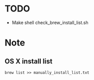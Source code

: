 # TODO
- Make shell check_brew_install_list.sh

# Note
## OS X install list
`brew list >> manually_install_list.txt`
